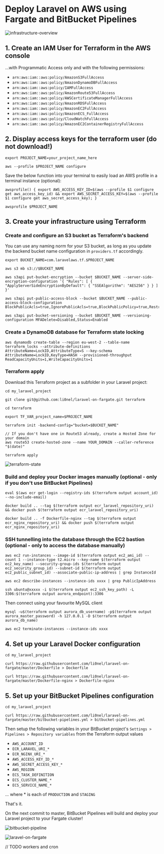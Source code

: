 # Deploy Laravel on AWS using Fargate and BitBucket Pipelines

![infrastructure-overview](images/infrastructure.png)

## 1. Create an IAM User for Terraform in the AWS console
...with Programmatic Access only and with the following permissions:

- `arn:aws:iam::aws:policy/AmazonS3FullAccess`
- `arn:aws:iam::aws:policy/AmazonDynamoDBFullAccess`
- `arn:aws:iam::aws:policy/IAMFullAccess`
- `arn:aws:iam::aws:policy/AmazonRoute53FullAccess`
- `arn:aws:iam::aws:policy/AWSCertificateManagerFullAccess`
- `arn:aws:iam::aws:policy/AmazonRDSFullAccess`
- `arn:aws:iam::aws:policy/AmazonEC2FullAccess`
- `arn:aws:iam::aws:policy/AmazonECS_FullAccess`
- `arn:aws:iam::aws:policy/CloudWatchFullAccess`
- `arn:aws:iam::aws:policy/AmazonEC2ContainerRegistryFullAccess`


## 2. Display access keys for the terraform user (do not download!)
```
export PROJECT_NAME=your_project_name_here

aws --profile $PROJECT_NAME configure
```

Save the below function into your terminal to easily load an AWS profile in a terminal instance (optional):
```
awsprofile() { export AWS_ACCESS_KEY_ID=$(aws --profile $1 configure get aws_access_key_id) && export AWS_SECRET_ACCESS_KEY=$(aws --profile $1 configure get aws_secret_access_key); }

awsprofile $PROJECT_NAME
```

## 3. Create your infrastructure using Terraform

### Create and configure an S3 bucket as Terraform's backend
You can use any naming norm for your S3 bucket, as long as you update the backend bucket name configuration in `providers.tf` accordingly.

```
export BUCKET_NAME=com.laravelaws.tf.$PROJECT_NAME

aws s3 mb s3://$BUCKET_NAME

aws s3api put-bucket-encryption --bucket $BUCKET_NAME --server-side-encryption-configuration '{ "Rules": [ { "ApplyServerSideEncryptionByDefault": { "SSEAlgorithm": "AES256" } } ] }'

aws s3api put-public-access-block --bucket $BUCKET_NAME --public-access-block-configuration BlockPublicAcls=true,IgnorePublicAcls=true,BlockPublicPolicy=true,RestrictPublicBuckets=true

aws s3api put-bucket-versioning --bucket $BUCKET_NAME --versioning-configuration MFADelete=Disabled,Status=Enabled
```

### Create a DynamoDB database for Terraform state locking
```
aws dynamodb create-table --region eu-west-2 --table-name terraform_locks --attribute-definitions AttributeName=LockID,AttributeType=S --key-schema AttributeName=LockID,KeyType=HASH --provisioned-throughput ReadCapacityUnits=1,WriteCapacityUnits=1
```

### Terraform apply
Download this Terraform project as a subfolder in your Laravel project:
```
cd my_laravel_project

git clone git@github.com:li0nel/laravel-on-fargate.git terraform

cd terraform
```

```
export TF_VAR_project_name=$PROJECT_NAME

terraform init -backend-config="bucket=$BUCKET_NAME"

// If you don't have one in Route53 already, create a Hosted Zone for your domain
aws route53 create-hosted-zone --name YOUR_DOMAIN --caller-reference "$(date)"

terraform apply
```

![terraform-state](images/terraform-state.png)

### Build and deploy your Docker images manually (optional - only if you don't use BitBucket Pipelines)
```
eval $(aws ecr get-login --registry-ids $(terraform output account_id) --no-include-email)

docker build .. --tag $(terraform output ecr_laravel_repository_uri) && docker push $(terraform output ecr_laravel_repository_uri)

docker build .. -f Dockerfile-nginx --tag $(terraform output ecr_nginx_repository_uri) && docker push $(terraform output ecr_nginx_repository_uri)
```

### SSH tunnelling into the database through the EC2 bastion (optional - only to access the database manually)
```
aws ec2 run-instances --image-id $(terraform output ec2_ami_id) --count 1 --instance-type t2.micro --key-name $(terraform output ec2_key_name) --security-group-ids $(terraform output ec2_security_group_id) --subnet-id $(terraform output ec2_public_subnet_id) --associate-public-ip-address | grep InstanceId

aws ec2 describe-instances --instance-ids xxxx | grep PublicIpAddress
```

```
ssh ubuntu@xxxxx -i $(terraform output ec2_ssh_key_path) -L 3306:$(terraform output aurora_endpoint):3306
```
  
Then connect using your favourite MySQL client
```
mysql -u$(terraform output aurora_db_username) -p$(terraform output aurora_master_password) -h 127.0.0.1 -D $(terraform output aurora_db_name)
```

```
aws ec2 terminate-instances --instance-ids xxxx
```

## 4. Set up your Laravel Docker configuration

```
cd my_laravel_project

curl https://raw.githubusercontent.com/li0nel/laravel-on-fargate/master/Dockerfile > Dockerfile

curl https://raw.githubusercontent.com/li0nel/laravel-on-fargate/master/Dockerfile-nginx > Dockerfile-nginx
```

## 5. Set up your BitBucket Pipelines configuration

```
cd my_laravel_project

curl https://raw.githubusercontent.com/li0nel/laravel-on-fargate/master/bitbucket-pipelines.yml > bitbucket-pipelines.yml
```

Then setup the following variables in your BitBucket project's `Settings > Pipelines > Repository variables` from the Terraform output values

- `AWS_ACCOUNT_ID`
- `ECR_LARAVEL_URI_*`
- `ECR_NGINX_URI_*`
- `AWS_ACCESS_KEY_ID_*`
- `AWS_SECRET_ACCESS_KEY_*`
- `AWS_REGION`
- `ECS_TASK_DEFINITION`
- `ECS_CLUSTER_NAME_*`
- `ECS_SERVICE_NAME_*`

... where * is each of `PRODUCTION` and `STAGING`

That's it.

On the next commit to master, BitBucket Pipelines will build and deploy your Laravel project to your Fargate cluster!

![bitbucket-pipeline](images/bitbucket-pipelines.png)

![laravel-on-fargate](images/laravel-on-fargate.png)

// TODO workers and cron